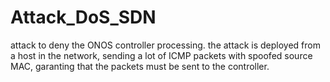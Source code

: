 # Attack_DoS_SDN

attack to deny the ONOS controller processing. the attack is deployed from a host in the network, sending a lot of ICMP packets with spoofed source MAC, garanting that the packets must be sent to the controller.
